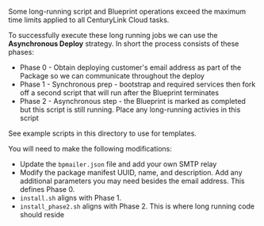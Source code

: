 
Some long-running script and Blueprint operations exceed the maximum time limits applied to all CenturyLink Cloud tasks.

To successfully execute these long running jobs we can use the **Asynchronous Deploy** strategy.  In short the process
consists of these phases:

* Phase 0 - Obtain deploying customer's email address as part of the Package so we can communicate throughout the deploy
* Phase 1 - Synchronous prep - bootstrap and required services then fork off a second script that will run after the Blueprint terminates
* Phase 2 - Asynchronous step - the Blueprint is marked as completed but this script is still running.  Place any long-running activies in this script

See example scripts in this directory to use for templates.

You will need to make the following modifications:

* Update the `bpmailer.json` file and add your own SMTP relay
* Modify the package manifest UUID, name, and description.  Add any additional parameters you may need besides the email address.  This defines Phase 0.
* `install.sh` aligns with Phase 1.
* `install_phase2.sh` aligns with Phase 2.  This is where long running code should reside

